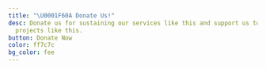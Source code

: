 ```yaml
---
title: "\U0001F60A Donate Us!"
desc: Donate us for sustaining our services like this and support us to build awesome
  projects like this.
button: Donate Now
color: ff7c7c
bg_color: fee
---
```


